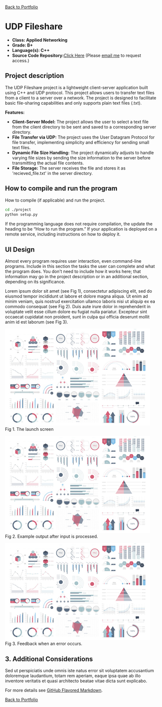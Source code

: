 [Back to Portfolio](./)

UDP Fileshare
===============

-   **Class: Applied Networking** 
-   **Grade: B+** 
-   **Language(s): C++** 
-   **Source Code Repository:**[Click Here](https://github.com/zachWeav/CSCI332_Applied_Networking/blob/main/UDP_client/client.cpp) 
    (Please [email me](mailto:ZDWeaver@csustudent.net?subject=GitHub%20Access) to request access.)

## Project description

The UDP Fileshare project is a lightweight client-server application built using C++ and UDP protocol.  This project allows users to transfer text files from a client to a server over a network.
The project is designed to facilitate basic file-sharing capabilities and only supports plain text files (.txt).

**Features:**
-    **Client-Server Model:** The project allows the user to select a text file from the client directory to be sent and saved to a corresponding server directory.
-    **File Transfer via UDP:** The project uses the User Datagram Protocol for file transfer, implementing simplicity and efficiency for sending small text files.
-    **Dynamic File Size Handling:** The project dynamically adjusts to handle varying file sizes by sending the size information to the server before transmitting the actual file contents.
-    **File Storage:** The server receives the file and stores it as 'recieved_file.txt' in the server directory.  

## How to compile and run the program

How to compile (if applicable) and run the project.

```bash
cd ./project
python setup.py
```

If the programming language does not require compilation, the update the heading to be “How to run the program.” If your application is deployed on a remote service, including instructions on how to deploy it.

## UI Design

Almost every program requires user interaction, even command-line programs. Include in this section the tasks the user can complete and what the program does. You don't need to include how it works here; that information may go in the project description or in an additional section, depending on its significance.

Lorem ipsum dolor sit amet (see Fig 1), consectetur adipiscing elit, sed do eiusmod tempor incididunt ut labore et dolore magna aliqua. Ut enim ad minim veniam, quis nostrud exercitation ullamco laboris nisi ut aliquip ex ea commodo consequat (see Fig 2). Duis aute irure dolor in reprehenderit in voluptate velit esse cillum dolore eu fugiat nulla pariatur. Excepteur sint occaecat cupidatat non proident, sunt in culpa qui officia deserunt mollit anim id est laborum (see Fig 3).

![screenshot](images/dummy_thumbnail.jpg)  
Fig 1. The launch screen

![screenshot](images/dummy_thumbnail.jpg)  
Fig 2. Example output after input is processed.

![screenshot](images/dummy_thumbnail.jpg)  
Fig 3. Feedback when an error occurs.

## 3. Additional Considerations

Sed ut perspiciatis unde omnis iste natus error sit voluptatem accusantium doloremque laudantium, totam rem aperiam, eaque ipsa quae ab illo inventore veritatis et quasi architecto beatae vitae dicta sunt explicabo. 

For more details see [GitHub Flavored Markdown](https://guides.github.com/features/mastering-markdown/).

[Back to Portfolio](./)
